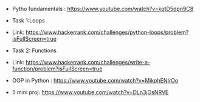 * Pytho fundamentals : https://www.youtube.com/watch?v=kqtD5dpn9C8
* Task 1:Loops
* Link: https://www.hackerrank.com/challenges/python-loops/problem?isFullScreen=true 

* Task 2: Functions
* Link: https://www.hackerrank.com/challenges/write-a-function/problem?isFullScreen=true
* OOP in Python : https://www.youtube.com/watch?v=MikphENIrOo
* 5 mini proj: https://www.youtube.com/watch?v=DLn3jOsNRVE

